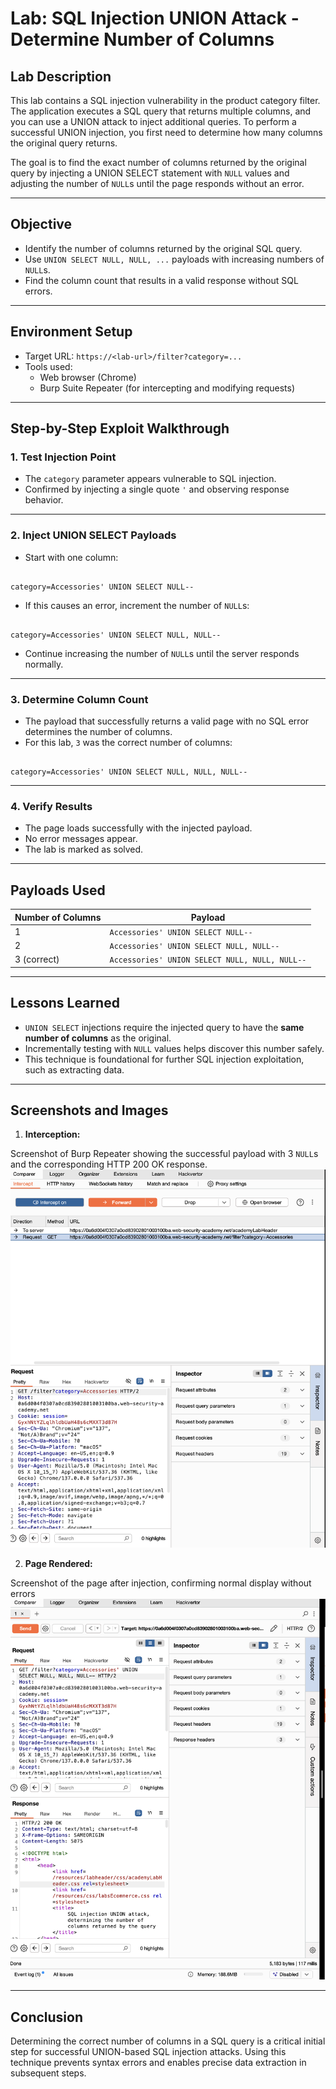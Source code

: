 # Lab: SQL Injection UNION Attack - Determine Number of Columns

## Lab Description
This lab contains a SQL injection vulnerability in the product category filter. The application executes a SQL query that returns multiple columns, and you can use a UNION attack to inject additional queries. To perform a successful UNION injection, you first need to determine how many columns the original query returns.

The goal is to find the exact number of columns returned by the original query by injecting a UNION SELECT statement with `NULL` values and adjusting the number of `NULL`s until the page responds without an error.

---

## Objective

- Identify the number of columns returned by the original SQL query.
- Use `UNION SELECT NULL, NULL, ...` payloads with increasing numbers of `NULL`s.
- Find the column count that results in a valid response without SQL errors.

---

## Environment Setup

- Target URL: `https://<lab-url>/filter?category=...`
- Tools used:
  - Web browser (Chrome)
  - Burp Suite Repeater (for intercepting and modifying requests)

---

## Step-by-Step Exploit Walkthrough

### 1. Test Injection Point

- The `category` parameter appears vulnerable to SQL injection.
- Confirmed by injecting a single quote `'` and observing response behavior.

---

### 2. Inject UNION SELECT Payloads

- Start with one column:

```

category=Accessories' UNION SELECT NULL--

```

- If this causes an error, increment the number of `NULL`s:

```

category=Accessories' UNION SELECT NULL, NULL--

```

- Continue increasing the number of `NULL`s until the server responds normally.

---

### 3. Determine Column Count

- The payload that successfully returns a valid page with no SQL error determines the number of columns.
- For this lab, `3` was the correct number of columns:

```

category=Accessories' UNION SELECT NULL, NULL, NULL--

```

---

### 4. Verify Results

- The page loads successfully with the injected payload.
- No error messages appear.
- The lab is marked as solved.

---

## Payloads Used

| Number of Columns | Payload                              |
|-------------------|------------------------------------|
| 1                 | `Accessories' UNION SELECT NULL--` |
| 2                 | `Accessories' UNION SELECT NULL, NULL--` |
| 3 (correct)       | `Accessories' UNION SELECT NULL, NULL, NULL--` |

---

## Lessons Learned

- `UNION SELECT` injections require the injected query to have the **same number of columns** as the original.
- Incrementally testing with `NULL` values helps discover this number safely.
- This technique is foundational for further SQL injection exploitation, such as extracting data.

---

## Screenshots and Images

1. **Interception:**

 Screenshot of Burp Repeater showing the successful payload with 3 `NULL`s and the corresponding HTTP 200 OK response.
 ![Payload](./Intercepting.png)


2. **Page Rendered:**

 Screenshot of the page after injection, confirming normal display without errors
![Payload](./goodResponse.png)

---

## Conclusion

Determining the correct number of columns in a SQL query is a critical initial step for successful UNION-based SQL injection attacks. Using this technique prevents syntax errors and enables precise data extraction in subsequent steps.